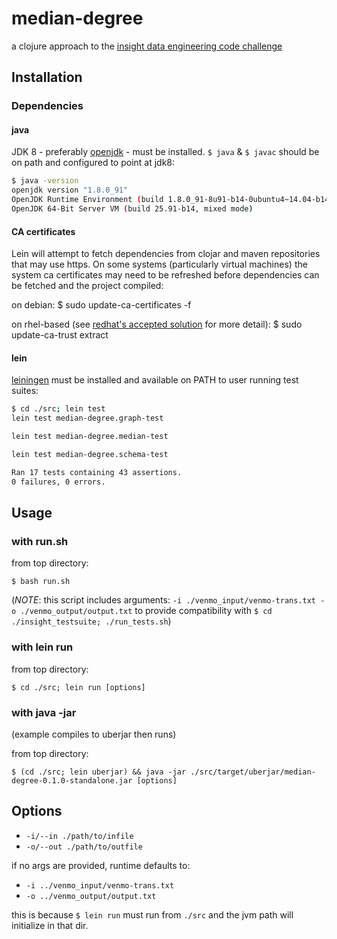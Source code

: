 # median-degree

a clojure approach to the [insight data engineering code challenge](https://github.com/InsightDataScience/coding-challenge)

## Installation

### Dependencies

#### java
JDK 8 - preferably [openjdk](http://openjdk.java.net/install/) - must be installed. `$ java` & `$ javac` should be on path and configured to point at jdk8:

```bash
$ java -version
openjdk version "1.8.0_91"
OpenJDK Runtime Environment (build 1.8.0_91-8u91-b14-0ubuntu4~14.04-b14)
OpenJDK 64-Bit Server VM (build 25.91-b14, mixed mode)
```

#### CA certificates
Lein will attempt to fetch dependencies from clojar and maven repositories that may use https. On some systems (particularly virtual machines) the system ca certificates may need to be refreshed before dependencies can be fetched and the project compiled:

on debian:
    $ sudo update-ca-certificates -f

on rhel-based (see [redhat's accepted solution](https://access.redhat.com/solutions/1549003) for more detail):
    $ sudo update-ca-trust extract 

#### lein

[leiningen](http://leiningen.org/#install) must be installed and available on PATH to user running test suites:

```bash
$ cd ./src; lein test
lein test median-degree.graph-test

lein test median-degree.median-test

lein test median-degree.schema-test

Ran 17 tests containing 43 assertions.
0 failures, 0 errors.
```
 
## Usage

### with run.sh
from top directory:

    $ bash run.sh

(*NOTE*: this script includes arguments: `-i ./venmo_input/venmo-trans.txt -o ./venmo_output/output.txt` to provide compatibility with `$ cd ./insight_testsuite; ./run_tests.sh`)

### with lein run
from top directory:

    $ cd ./src; lein run [options]

### with java -jar
(example compiles to uberjar then runs)

from top directory:

    $ (cd ./src; lein uberjar) && java -jar ./src/target/uberjar/median-degree-0.1.0-standalone.jar [options]

## Options

   * `-i/--in ./path/to/infile`
   * `-o/--out ./path/to/outfile`

   if no args are provided, runtime defaults to:

   * `-i ../venmo_input/venmo-trans.txt`
   * `-o ../venmo_output/output.txt`

   this is because `$ lein run` must run from `./src` and the jvm path will initialize in that dir. 

